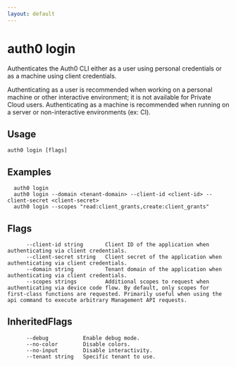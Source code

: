 ```yaml
---
layout: default
---
```

# auth0 login

Authenticates the Auth0 CLI either as a user using personal credentials or as a machine using client credentials.

Authenticating as a user is recommended when working on a personal machine or other interactive environment; it is not available for Private Cloud users. Authenticating as a machine is recommended when running on a server or non-interactive environments (ex: CI).

## Usage
```
auth0 login [flags]
```

## Examples

```
  auth0 login
  auth0 login --domain <tenant-domain> --client-id <client-id> --client-secret <client-secret>
  auth0 login --scopes "read:client_grants,create:client_grants"
```


## Flags

```
      --client-id string       Client ID of the application when authenticating via client credentials.
      --client-secret string   Client secret of the application when authenticating via client credentials.
      --domain string          Tenant domain of the application when authenticating via client credentials.
      --scopes strings         Additional scopes to request when authenticating via device code flow. By default, only scopes for first-class functions are requested. Primarily useful when using the api command to execute arbitrary Management API requests.
```


## InheritedFlags

```
      --debug           Enable debug mode.
      --no-color        Disable colors.
      --no-input        Disable interactivity.
      --tenant string   Specific tenant to use.
```


